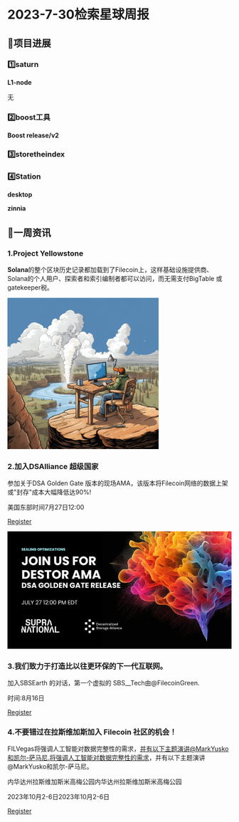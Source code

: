# 2023-7-30检索星球周报

## 🚀项目进展

### 1️⃣saturn

**L1-node**

无

###  2️⃣boost工具

**Boost release/v2**



###  3️⃣storetheindex



### 4️⃣Station

**desktop**



**zinnia**



##  📢一周资讯

### 1.Project Yellowstone

**Solana**的整个区块历史记录都加载到了Filecoin上，这样基础设施提供商、Solana的个人用户、探索者和索引编制者都可以访问，而无需支付BigTable 或gatekeeper税。

<img src="img/7-30-10-2023.png" alt="7-30-10-2023" style="zoom: 50%;" />

### 2.加入DSAlliance 超级国家

参加关于DSA Golden Gate 版本的现场AMA，该版本将Filecoin网络的数据上架或"封存"成本大幅降低达90%!

美国东部时间7月27日12:00

[Register](https://t.co/K1jqj7E870)

![7-30-11-2023](img/7-30-11-2023.png)

### 3.我们致力于打造比以往更环保的下一代互联网。

加入SBSEarth 的对话，第一个虚拟的 SBS__Tech由@FilecoinGreen.

时间:8月16日

[Register](https://t.co/jzwe15LFkO)

### 4.不要错过在拉斯维加斯加入 Filecoin 社区的机会！

FILVegas将强调人工智能对数据完整性的需求，并有以下主题演讲@MarkYusko和凯尔-萨马尼.将强调人工智能对数据完整性的需求，并有以下主题演讲@MarkYusko和凯尔-萨马尼。

内华达州拉斯维加斯米高梅公园内华达州拉斯维加斯米高梅公园

2023年10月2-6日2023年10月2-6日

[Register](https://fil-vegas.io/)